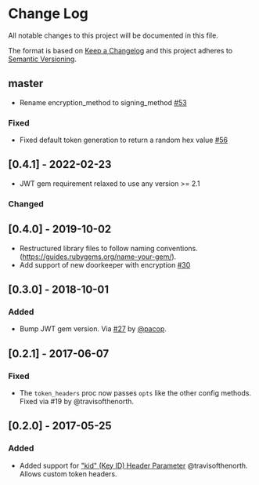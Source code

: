 # Change Log
All notable changes to this project will be documented in this file.

The format is based on [Keep a Changelog](http://keepachangelog.com/) and this
project adheres to [Semantic Versioning](http://semver.org/).

## master

-  Rename encryption_method to signing_method [#53](https://github.com/doorkeeper-gem/doorkeeper-jwt/pull/53)

### Fixed

- Fixed default token generation to return a random hex value [#56](https://github.com/doorkeeper-gem/doorkeeper-jwt/pull/56)

## [0.4.1] - 2022-02-23

- JWT gem requirement relaxed to use any version >= 2.1

### Changed

## [0.4.0] - 2019-10-02

- Restructured library files to follow naming conventions. (https://guides.rubygems.org/name-your-gem/).
- Add support of new doorkeeper with encryption [#30](https://github.com/doorkeeper-gem/doorkeeper-jwt/pull/30)

## [0.3.0] - 2018-10-01

### Added

- Bump JWT gem version. Via [#27](https://github.com/doorkeeper-gem/doorkeeper-jwt/pull/27) by [@pacop](https://github.com/pacop/).

## [0.2.1] - 2017-06-07

### Fixed

- The `token_headers` proc now passes `opts` like the other config methods. Fixed via #19 by @travisofthenorth.

## [0.2.0] - 2017-05-25

### Added

- Added support for ["kid" (Key ID) Header Parameter](https://tools.ietf.org/html/rfc7515#section-4.1.4)
  @travisofthenorth. Allows custom token headers.
